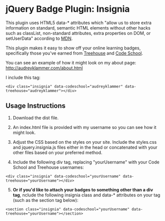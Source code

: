 # jQuery Badge Plugin: Insignia

This plugin uses HTML5 data-* attributes which "allow us to store extra information on standard, semantic HTML elements without other hacks such as classList, non-standard attributes, extra properties on DOM, or setUserData" according to [MDN](https://developer.mozilla.org/en-US/docs/Web/Guide/HTML/Using_data_attributes).

This plugin makes it easy to show off your online learning badges, specifically those you've earned from [Treehouse](https://teamtreehouse.com/home) and [Code School](https://www.codeschool.com/).
 
You can see an example of how it might look on my about page: http://audreyklammer.com/about.html

I include this tag:

`<div class="insignia" data-codeschool="audreyklammer" data-treehouse="audreyklammer"></div>` 

## Usage Instructions

1. Download the dist file. 

2. An index.html file is provided with my username so you can see how it might look. 

3. Adjust the CSS based on the styles on your site. Include the styles.css and jquery.insignia.js files either in the head or concatenated with your other files based on your preferred method.

4. Include the following div tag, replacing "yourUsername" with your Code School and Treehouse usernames:

`<div class="insignia" data-codeschool="yourUsername" data-treehouse="yourUsername"></div>`

5. **Or if you'd like to attach your badges to something other than a div tag**, nclude the following insignia class and data-* attributes on your tag (such as the section tag below):

`<section class="insignia" data-codeschool="yourUsername" data-treehouse="yourUsername"></section>`




